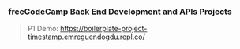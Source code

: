 ### freeCodeCamp Back End Development and APIs Projects

> P1 Demo: https://boilerplate-project-timestamp.emreguendogdu.repl.co/
